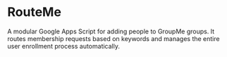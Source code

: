 # RouteMe
A modular Google Apps Script for adding people to GroupMe groups. It routes membership requests based on keywords and manages the entire user enrollment process automatically.
